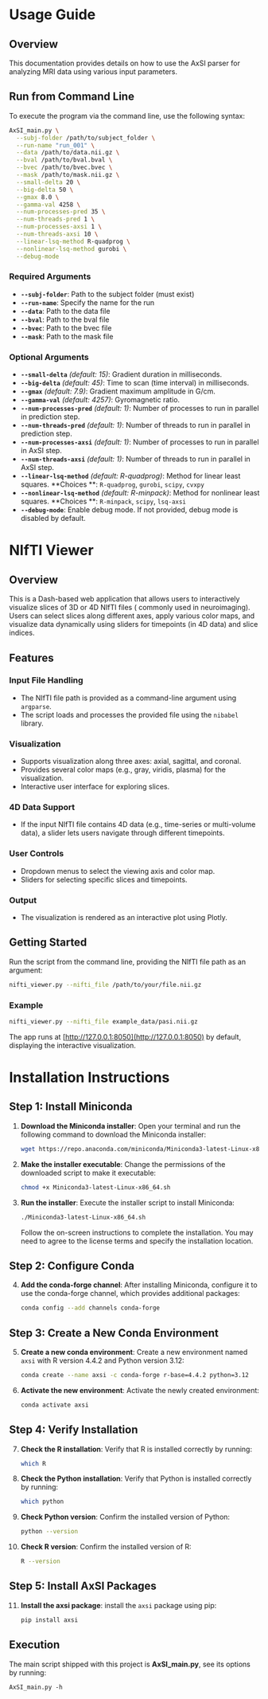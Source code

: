 # Usage Guide

## Overview

This documentation provides details on how to use the AxSI parser for analyzing MRI data using various input parameters.

## Run from Command Line

To execute the program via the command line, use the following syntax:

```bash
AxSI_main.py \
  --subj-folder /path/to/subject_folder \
  --run-name "run_001" \
  --data /path/to/data.nii.gz \
  --bval /path/to/bval.bval \
  --bvec /path/to/bvec.bvec \
  --mask /path/to/mask.nii.gz \
  --small-delta 20 \
  --big-delta 50 \
  --gmax 8.0 \
  --gamma-val 4258 \
  --num-processes-pred 35 \
  --num-threads-pred 1 \
  --num-processes-axsi 1 \
  --num-threads-axsi 10 \
  --linear-lsq-method R-quadprog \
  --nonlinear-lsq-method gurobi \
  --debug-mode
```

### Required Arguments

- **`--subj-folder`**: Path to the subject folder (must exist)
- **`--run-name`**: Specify the name for the run
- **`--data`**: Path to the data file
- **`--bval`**: Path to the bval file
- **`--bvec`**: Path to the bvec file
- **`--mask`**: Path to the mask file

### Optional Arguments

- **`--small-delta`** *(default: 15)*: Gradient duration in milliseconds.
- **`--big-delta`** *(default: 45)*: Time to scan (time interval) in milliseconds.
- **`--gmax`** *(default: 7.9)*: Gradient maximum amplitude in G/cm.
- **`--gamma-val`** *(default: 4257)*: Gyromagnetic ratio.
- **`--num-processes-pred`** *(default: 1)*: Number of processes to run in parallel in prediction step.
- **`--num-threads-pred`** *(default: 1)*: Number of threads to run in parallel in prediction step.
- **`--num-processes-axsi`** *(default: 1)*: Number of processes to run in parallel in AxSI step.
- **`--num-threads-axsi`** *(default: 1)*: Number of threads to run in parallel in AxSI step.
- **`--linear-lsq-method`** *(default: R-quadprog)*: Method for linear least squares. **Choices
  **: `R-quadprog`, `gurobi`, `scipy`, `cvxpy`
- **`--nonlinear-lsq-method`** *(default: R-minpack)*: Method for nonlinear least squares. **Choices
  **: `R-minpack`, `scipy`, `lsq-axsi`
- **`--debug-mode`**: Enable debug mode. If not provided, debug mode is disabled by default.


# NIfTI Viewer

## Overview

This is a Dash-based web application that allows users to interactively visualize slices of 3D or 4D NIfTI files (
commonly used in neuroimaging). Users can select slices along different axes, apply various color maps, and visualize
data dynamically using sliders for timepoints (in 4D data) and slice indices.

## Features

### Input File Handling

- The NIfTI file path is provided as a command-line argument using `argparse`.
- The script loads and processes the provided file using the `nibabel` library.

### Visualization

- Supports visualization along three axes: axial, sagittal, and coronal.
- Provides several color maps (e.g., gray, viridis, plasma) for the visualization.
- Interactive user interface for exploring slices.

### 4D Data Support

- If the input NIfTI file contains 4D data (e.g., time-series or multi-volume data), a slider lets users navigate
  through different timepoints.

### User Controls

- Dropdown menus to select the viewing axis and color map.
- Sliders for selecting specific slices and timepoints.

### Output

- The visualization is rendered as an interactive plot using Plotly.

## Getting Started

Run the script from the command line, providing the NIfTI file path as an argument:

```bash
nifti_viewer.py --nifti_file /path/to/your/file.nii.gz
```

### Example

```bash
nifti_viewer.py --nifti_file example_data/pasi.nii.gz
```

The app runs at [http://127.0.0.1:8050](http://127.0.0.1:8050) by default, displaying the interactive visualization.


# Installation Instructions

## Step 1: Install Miniconda

1. **Download the Miniconda installer**:
   Open your terminal and run the following command to download the Miniconda installer:
   ```bash
   wget https://repo.anaconda.com/miniconda/Miniconda3-latest-Linux-x86_64.sh
   ```

2. **Make the installer executable**:
   Change the permissions of the downloaded script to make it executable:
   ```bash
   chmod +x Miniconda3-latest-Linux-x86_64.sh
   ```

3. **Run the installer**:
   Execute the installer script to install Miniconda:
   ```bash
   ./Miniconda3-latest-Linux-x86_64.sh
   ```
   Follow the on-screen instructions to complete the installation. You may need to agree to the license terms and specify the installation location.

## Step 2: Configure Conda

4. **Add the conda-forge channel**:
   After installing Miniconda, configure it to use the conda-forge channel, which provides additional packages:
   ```bash
   conda config --add channels conda-forge
   ```

## Step 3: Create a New Conda Environment

5. **Create a new conda environment**:
   Create a new environment named `axsi` with R version 4.4.2 and Python version 3.12:
   ```bash
   conda create --name axsi -c conda-forge r-base=4.4.2 python=3.12
   ```

6. **Activate the new environment**:
   Activate the newly created environment:
   ```bash
   conda activate axsi
   ```

## Step 4: Verify Installation

7. **Check the R installation**:
   Verify that R is installed correctly by running:
   ```bash
   which R
   ```

8. **Check the Python installation**:
   Verify that Python is installed correctly by running:
   ```bash
   which python
   ```

9. **Check Python version**:
   Confirm the installed version of Python:
   ```bash
   python --version
   ```

10. **Check R version**:
    Confirm the installed version of R:
    ```bash
    R --version
    ```

## Step 5: Install AxSI Packages

11. **Install the axsi package**:
    install the `axsi` package using pip:
    ```bash
    pip install axsi
    ```




Execution
---------

The main script shipped with this project is **AxSI_main.py**, see its options by running:

    AxSI_main.py -h

